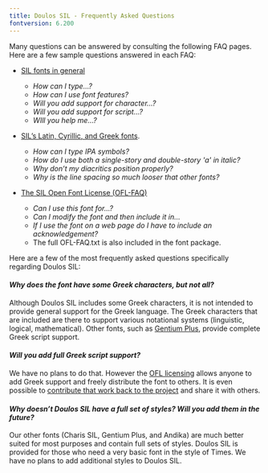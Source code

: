 ```yaml
---
title: Doulos SIL - Frequently Asked Questions
fontversion: 6.200
---
```


Many questions can be answered by consulting the following FAQ pages. Here are a few sample questions answered in each FAQ:

- [SIL fonts in general](https://software.sil.org/fonts/faq)
    - *How can I type...?*
    - *How can I use font features?*
    - *Will you add support for character...?*
    - *Will you add support for script...?*
    - *WIll you help me...?*

- [SIL’s Latin, Cyrillic, and Greek fonts](https://software.sil.org/lcgfonts/faq).
    - *How can I type IPA symbols?*
    - *How do I use both a single-story and double-story 'a' in italic?*
    - *Why don’t my diacritics position properly?*
    - *Why is the line spacing so much looser that other fonts?*

- [The SIL Open Font License (OFL-FAQ)](https://scripts.sil.org/OFL-FAQ_web)
    - *Can I use this font for...?*
    - *Can I modify the font and then include it in...*
    - *If I use the font on a web page do I have to include an acknowledgement?*
    - The full OFL-FAQ.txt is also included in the font package.

Here are a few of the most frequently asked questions specifically regarding Doulos SIL:

#### *Why does the font have some Greek characters, but not all?*

Although Doulos SIL includes some Greek characters, it is not intended to provide general support for the Greek language. The Greek characters that are included are there to support various notational systems (linguistic, logical, mathematical). Other fonts, such as [Gentium Plus](https://software.sil.org/gentium), provide complete Greek script support. 

#### *Will you add full Greek script support?*

We have no plans to do that. However the [OFL licensing](https://scripts.sil.org/OFL_web) allows anyone to add Greek support and freely distribute the font to others. It is even possible to [contribute that work back to the project](developer.md) and share it with others.

#### *Why doesn’t Doulos SIL have a full set of styles? Will you add them in the future?*

Our other fonts (Charis SIL, Gentium Plus, and Andika) are much better suited for most purposes and contain full sets of styles. Doulos SIL is provided for those who need a very basic font in the style of Times. We have no plans to add additional styles to Doulos SIL.
